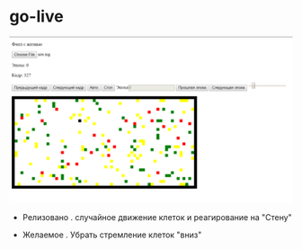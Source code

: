 # go-live

![GitHub Logo](img/ScreenShot.png)

- Релизовано 
. случайное движение клеток и реагирование на "Стену"

- Желаемое
. Убрать стремление клеток "вниз"
